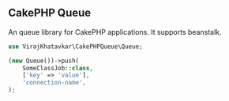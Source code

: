 ## CakePHP Queue

An queue library for CakePHP applications. It supports beanstalk.

```php
use VirajKhatavkar\CakePHPQueue\Queue;

(new Queue())->push(
    SomeClassJob::class,
    ['key' => 'value'],
    'connection-name',
);
```